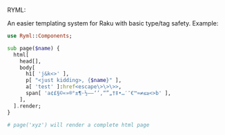 RYML:

An easier templating system for Raku with basic type/tag safety.  Example:

```raku
use Ryml::Components;

sub page($name) {
  html[
    head[],
    body[
      h1[ 'j&k<>' ],
      p[ "<just kidding>, {$name}" ],
      a[ 'test' ]:href<escape\>\>\>>,
      span[ 'a¢£§©«»®°±¶·½–—‘’‚“”„†‡•…′″€™≈≠≤≥<>b' ],
    ],
  ].render;
}

# page('xyz') will render a complete html page
```
